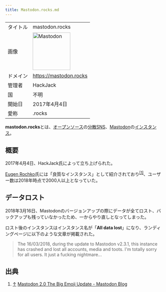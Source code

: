```yaml
---
title: Mastodon.rocks.md
---
```

<div>

|          |                                                                                                                                                                                                                                                                                                        |
|----------|--------------------------------------------------------------------------------------------------------------------------------------------------------------------------------------------------------------------------------------------------------------------------------------------------------|
| タイトル | mastodon.rocks                                                                                                                                                                                                                                                                                         |
| 画像     | [<img src="/images/thumb/0/00/Mastodon_logo.png/120px-Mastodon_logo.png" srcset="/images/thumb/0/00/Mastodon_logo.png/180px-Mastodon_logo.png 1.5x, /images/0/00/Mastodon_logo.png 2x" width="120" height="120" alt="Mastodon" />](/%E3%83%95%E3%82%A1%E3%82%A4%E3%83%AB:Mastodon_logo.png "Mastodon") |
| ドメイン | <a href="https://mastodon.rocks" rel="nofollow">https://mastodon.rocks</a>                                                                                                                                                                                                                             |
| 管理者   | HackJack                                                                                                                                                                                                                                                                                               |
| 国       | 不明                                                                                                                                                                                                                                                                                                   |
| 開始日   | 2017年4月4日                                                                                                                                                                                                                                                                                           |
| 愛称     | .rocks                                                                                                                                                                                                                                                                                                 |

**mastodon.rocks**とは、[オープンソース](/%E3%82%AA%E3%83%BC%E3%83%97%E3%83%B3%E3%82%BD%E3%83%BC%E3%82%B9 "オープンソース")の[分散SNS](/%E5%88%86%E6%95%A3SNS "分散SNS")、[Mastodon](/Mastodon "Mastodon")の[インスタンス](/%E3%82%A4%E3%83%B3%E3%82%B9%E3%82%BF%E3%83%B3%E3%82%B9 "インスタンス")。

## 概要

2017年4月4日、HackJack氏によって立ち上げられた。

[Eugen Rochko](/Eugen_Rochko "Eugen Rochko")氏には「良質なインスタンス」として紹介されており<sup>[\[1\]](#cite_note-1)</sup>、ユーザー数は2018年時点で2000人以上となっていた。

## データロスト

2018年3月16日、Mastodonのバージョンアップの際にデータが全てロスト、バックアップも残っていなかったため、一からやり直しとなってしまった。

ロスト後のインスタンスはインスタンス名が「**All data lost**」になり、ランディングページに以下のような文章が掲載された。

> The 16/03/2018, during the update to Mastodon v2.3.1, this instance has crashed and lost all accounts, media and toots. I'm totally sorry for all users. It just a fucking nightmare...

## 出典

<div>

1.  [↑](#cite_ref-1) <a href="https://medium.com/@Gargron/mastodon-2-0-e93d9d28dbb9" rel="nofollow">Mastodon 2.0 The Big Emoji Update - Mastodon Blog</a>

</div>

</div>
